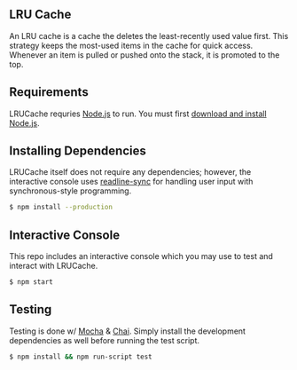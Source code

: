 ## LRU Cache
An LRU cache is a cache the deletes the least-recently used value first. This strategy keeps the most-used items in the 
cache for quick access. Whenever an item is pulled or pushed onto the stack, it is promoted to the top.

## Requirements

LRUCache requries [Node.js](https://nodejs.org/en/) to run. You must first [download and install Node.js](https://nodejs.org/en/download/).

## Installing Dependencies

LRUCache itself does not require any dependencies; however, the interactive console uses [readline-sync](https://www.npmjs.com/package/readline-sync)
for handling user input with synchronous-style programming.

```bash
$ npm install --production
```

## Interactive Console

This repo includes an interactive console which you may use to test and interact with LRUCache.

```bash
$ npm start
```

## Testing

Testing is done w/ [Mocha](https://mochajs.org/) & [Chai](https://www.chaijs.com/). Simply install the development dependencies as well before
running the test script.

```bash
$ npm install && npm run-script test
```
